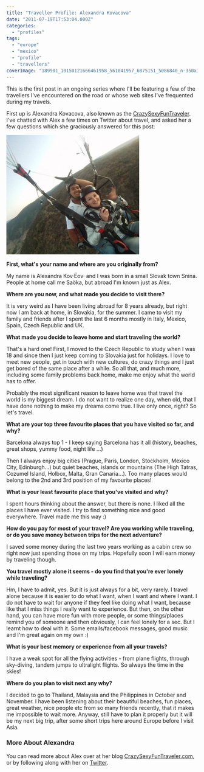 ```yaml
---
title: "Traveller Profile: Alexandra Kovacova"
date: "2011-07-19T17:53:04.000Z"
categories: 
  - "profiles"
tags: 
  - "europe"
  - "mexico"
  - "profile"
  - "travellers"
coverImage: "189901_10150121666461958_561041957_6875151_5086840_n-350x314.jpg"
---
```


This is the first post in an ongoing series where I'll be featuring a few of the travellers I've encountered on the road or whose web sites I've frequented during my travels.

First up is Alexandra Kovacova, also known as the [CrazySexyFunTraveler](http://crazysexyfuntraveler.com/). I've chatted with Alex a few times on Twitter about travel, and asked her a few questions which she graciously answered for this post:

[![](images/189901_10150121666461958_561041957_6875151_5086840_n-350x314.jpg "189901_10150121666461958_561041957_6875151_5086840_n")](http://themigratorynerd.com/2011/traveller-profile-alexandra-kovacova/189901_10150121666461958_561041957_6875151_5086840_n/)

**First, what's your name and where are you originally from?**

My name is Alexandra Kov·Ëov· and I was born in a small Slovak town Snina. People at home call me Saöka, but abroad I'm known just as Alex.

**Where are you now, and what made you decide to visit there?**

It is very weird as I have been living abroad for 8 years already, but right now I am back at home, in Slovakia, for the summer. I came to visit my family and friends after I spent the last 6 months mostly in Italy, Mexico, Spain, Czech Republic and UK.

**What made you decide to leave home and start traveling the world?**

That's a hard one! First, I moved to the Czech Republic to study when I was 18 and since then I just keep coming to Slovakia just for holidays. I love to meet new people, get in touch with new cultures, do crazy things and I just get bored of the same place after a while. So all that, and much more, including some family problems back home, make me enjoy what the world has to offer.

Probably the most significant reason to leave home was that travel the world is my biggest dream. I do not want to realize one day, when old, that I have done nothing to make my dreams come true. I live only once, right? So let's travel.

**What are your top three favourite places that you have visited so far, and why?**

Barcelona always top 1 - I keep saying Barcelona has it all (history, beaches, great shops, yummy food, night life ...)

Then I always enjoy big cities (Prague, Paris, London, Stockholm, Mexico City, Edinburgh...) but quiet beaches, islands or mountains (The High Tatras, Cozumel Island, Holbox, Malta, Gran Canaria...). Too many places would belong to the 2nd and 3rd position of my favourite places!

**What is your least favourite place that you've visited and why?**

I spent hours thinking about the answer, but there is none. I liked all the places I have ever visited. I try to find something nice and good everywhere. Travel made me this way :)

**How do you pay for most of your travel? Are you working while traveling, or do you save money between trips for the next adventure?**

I saved some money during the last two years working as a cabin crew so right now just spending those on my trips. Hopefully soon I will earn money by traveling though.

**You travel mostly alone it seems - do you find that you're ever lonely while traveling?**

Hm, I have to admit, yes. But it is just always for a bit, very rarely. I travel alone because it is easier to do what I want, when I want and where I want. I do not have to wait for anyone if they feel like doing what I want, because like that I miss things I really want to experience. But then, on the other hand, you can have more fun with more people, or some things/places remind you of someone and then obviously, I can feel lonely for a sec. But I learnt how to deal with it. Some emails/facebook messages, good music and I'm great again on my own :)

**What is your best memory or experience from all your travels?**

I have a weak spot for all the flying activities - from plane flights, through sky-diving, tandem jumps to ultralight flights. So always the time in the skies!

**Where do you plan to visit next any why?**

I decided to go to Thailand, Malaysia and the Philippines in October and November. I have been listening about their beautiful beaches, fun places, great weather, nice people etc from so many friends recently, that it makes me impossible to wait more. Anyway, still have to plan it properly but it will be my next big trip, after some short trips here around Europe before I visit Asia.

### More About Alexandra

You can read more about Alex over at her blog [CrazySexyFunTraveler.com](http://crazysexyfuntraveler.com/), or by following along with her on [Twitter](http://twitter.com/Sexyfuntraveler).
